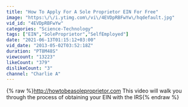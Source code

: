 ```yaml
---
title: "How To Apply For A Sole Proprietor EIN For Free"
image: "https:\/\/i.ytimg.com\/vi\/4EVDpRBFwYw\/hqdefault.jpg"
vid_id: "4EVDpRBFwYw"
categories: "Science-Technology"
tags: ["EIN","SoleProprietor","SelfEmployed"]
date: "2021-06-13T01:15:12+03:00"
vid_date: "2013-05-02T03:52:18Z"
duration: "PT8M48S"
viewcount: "13223"
likeCount: "379"
dislikeCount: "3"
channel: "Charlie A"
---
```

{% raw %}<a rel="nofollow" target="blank" href="http://howtobeasoleproprietor.com">http://howtobeasoleproprietor.com</a> This video will walk you through the process of obtaining your EIN with the IRS{% endraw %}
